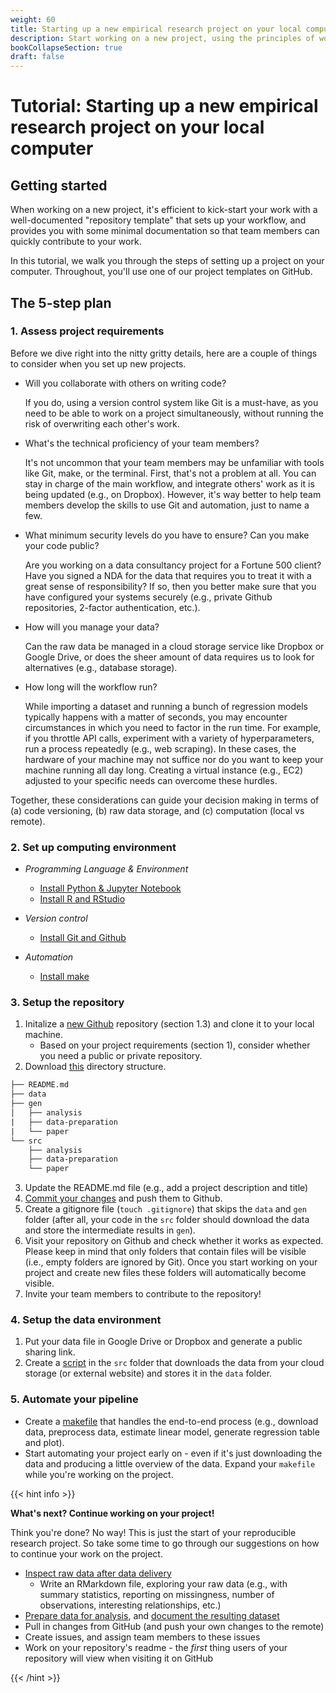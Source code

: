 ```yaml
---
weight: 60
title: Starting up a new empirical research project on your local computer
description: Start working on a new project, using the principles of workflow management and reproducible science
bookCollapseSection: true
draft: false
---
```


# Tutorial: Starting up a new empirical research project on your local computer

## Getting started

When working on a new project, it's efficient to kick-start your work with a well-documented "repository template" that sets up your workflow, and provides you with some minimal documentation so that team members can quickly contribute to your work.

In this tutorial, we walk you through the steps of setting up a project on your computer. Throughout, you'll use one of our project templates on GitHub.


## The 5-step plan

### 1. Assess project requirements

Before we dive right into the nitty gritty details, here are a couple of things to consider when you set up new projects.

* Will you collaborate with others on writing code?

  If you do, using a version control system like Git is a must-have, as you need to be able to work on a project simultaneously, without running the risk of overwriting each other's work.

* What's the technical proficiency of your team members?

  It's not uncommon that your team members may be unfamiliar with tools like Git, make, or the terminal. First, that's not a problem at all. You can stay in charge of the main workflow, and integrate others' work as it is being updated (e.g., on Dropbox). However, it's way better to help team members develop the skills to use Git and automation, just to name a few.

<!--This workflow assumes some experience with

  * *Technical proficiency*
    - Are you co-workers familiar with tools like Git, make, and the terminal? In other words, can they independently set-up their machine and install required dependencies? And what high-level programming languages do they know (Python / R)?

   integrate those somehow
-->

* What minimum security levels do you have to ensure? Can you make your code public?

  Are you working on a data consultancy project for a Fortune 500 client? Have you signed a NDA for the data that requires you to treat it with a great sense of responsibility? If so, then you better make sure that you have configured your systems securely (e.g., private Github repositories, 2-factor authentication, etc.).

* How will you manage your data?

  Can the raw data be managed in a cloud storage service like Dropbox or Google Drive, or does the sheer amount of data requires us to look for alternatives (e.g., database storage).

* How long will the workflow run?

  While importing a dataset and running a bunch of regression models typically happens with a matter of seconds, you may encounter circumstances in which you need to factor in the run time. For example, if you throttle API calls, experiment with a variety of hyperparameters, run a process repeatedly (e.g., web scraping). In these cases, the hardware of your machine may not suffice nor do you want to keep your machine running all day long. Creating a virtual instance (e.g., EC2) adjusted to your specific needs can overcome these hurdles.

<!--

  * *Public Availability*
    - If you advocate for open science and strive for reproducibility, open sourcing your data and code online is almost a given. This in turn means you need to put in the extra effort to write comprehensive documentation and running instructions so that others - who may lack some prior knowledge - can still make sense of your repository.

-->
Together, these considerations can guide your decision making in terms of (a) code versioning, (b) raw data storage, and (c) computation (local vs remote).

### 2. Set up computing environment

* *Programming Language & Environment*
  - [Install Python & Jupyter Notebook](https://tilburgsciencehub.com/building-blocks/configure-your-computer/statistics-and-computation/python/)
  - [Install R and RStudio](https://tilburgsciencehub.com/building-blocks/configure-your-computer/statistics-and-computation/r/)

* *Version control*
  - [Install Git and Github](https://tilburgsciencehub.com/building-blocks/configure-your-computer/statistics-and-computation/git/)

* *Automation*
  - [Install make](https://tilburgsciencehub.com/building-blocks/configure-your-computer/automation-and-workflows/make/)

### 3.  Setup the repository

  1. Initalize a [new Github](../version-control/version-control.html)  repository (section 1.3) and clone it to your local machine.
     * Based on your project requirements (section 1), consider whether you need a public or private repository.
  2. Download [this](./directory_structure.zip) directory structure.

```txt
├── README.md
├── data
├── gen
│   ├── analysis
|   ├── data-preparation
|   └── paper
└── src
    ├── analysis
    ├── data-preparation
    └── paper
```

  3. Update the README.md file (e.g., add a project description and title)
  4. [Commit your changes](../../building-blocks/automation/git/) and push them to Github.
  5. Create a gitignore file (`touch .gitignore`) that skips the `data` and `gen` folder (after all, your code in the `src` folder should download the data and store the intermediate results in `gen`).
  6. Visit your repository on Github and check whether it works as expected. Please keep in mind that only folders that contain files will be visible (i.e., empty folders are ignored by Git). Once you start working on your project and create new files these folders will automatically become visible.
  7. Invite your team members to contribute to the repository!


### 4. Setup the data environment
  1. Put your data file in Google Drive or Dropbox and generate a public sharing link.
  2. Create a [script](../../building-blocks/automation/download-data.md) in the `src` folder that downloads the data from your cloud storage (or external website) and stores it in the `data` folder.

### 5. Automate your pipeline
- Create a [makefile](../../building-blocks/automation/make-commands.md) that handles the end-to-end process (e.g., download data, preprocess data, estimate linear model, generate regression table and plot).
- Start automating your project early on - even if it's just downloading the data and producing a little overview of the data. Expand your `makefile` while you're working on the project.

{{< hint info >}}

__What's next? Continue working on your project!__

Think you're done? No way! This is just the start of your reproducible research project. So take some time to go through our suggestions on how to continue your work on the project.

- [Inspect raw data after data delivery](../../tutorials/data-exploration-in-R)
  - Write an RMarkdown file, exploring your raw data (e.g., with summary statistics, reporting on missingness, number of observations, interesting relationships, etc.)
- [Prepare data for analysis](../../tutorials/data-preparation), and [document the resulting dataset](https://tilburgsciencehub.com/tutorials/project-setup/principles-of-project-setup-and-workflow-management/documenting-data/)
- Pull in changes from GitHub (and push your own changes to the remote)
- Create issues, and assign team members to these issues
- Work on your repository's readme - the *first* thing users of your repository will view when visiting it on GitHub

<!--
  - [Document your data sets]
  - [Document your source code](https://tilburgsciencehub.com/tutorials/project-setup/principles-of-project-setup-and-workflow-management/documenting-code/)
-->

{{< /hint >}}
